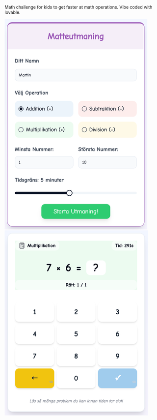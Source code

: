 Math challenge for kids to get faster at math operations.
Vibe coded with lovable.

![img.png](img.png)
![img_1.png](img_1.png)
